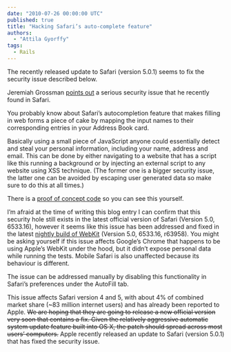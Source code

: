 ```yaml
---
date: "2010-07-26 00:00:00 UTC"
published: true
title: "Hacking Safari’s auto-complete feature"
authors:
  - "Attila Gyorffy"
tags:
  - Rails
---
```


<p>The recently released update to Safari (version 5.0.1) seems to fix the security issue described below.</p>
<p>Jeremiah Grossman <a href="http://jeremiahgrossman.blogspot.com/2010/07/i-know-who-your-name-where-you-work-and.html">points out</a> a serious security issue that he recently found in Safari.</p>
<p>You probably know about Safari&rsquo;s autocompletion feature that makes filling in web forms a piece of cake by mapping the input names to their corresponding entries in your Address Book card.</p>
<p>Basically using a small piece of JavaScript anyone could essentially detect and steal your personal information, including your name, address and email. This can be done by either navigating to a website that has a script like this running a background or by injecting an external script to any website using XSS technique. (The former one is a bigger security issue, the latter one can be avoided by escaping user generated data so make sure to do this at all times.)</p>
<p>There is a <a href="http://ha.ckers.org/weird/safari_autofill.html">proof of concept code</a> so you can see this yourself.</p>
<p>I&rsquo;m afraid at the time of writing this blog entry I can confirm that this security hole still exists in the latest official version of Safari (Version 5.0, 6533.16), however it seems like this issue has been addressed and fixed in the latest <a href="http://nightly.webkit.org/">nightly build of WebKit</a> (Version 5.0, 6533.16, r63958). You might be asking yourself if this issue affects Google&rsquo;s Chrome that happens to be using Apple&rsquo;s WebKit under the hood, but it didn&rsquo;t expose personal data while running the tests. Mobile Safari is also unaffected because its behaviour is different.</p>
<p>The issue can be addressed manually by disabling this functionality in Safari&rsquo;s preferences under the AutoFill tab.</p>
<p>This issue affects Safari version 4 and 5, with about 4% of combined market share (~83 million internet users) and has already been reported to Apple. <strike>We are hoping that they are going to release a new official version very soon that contains a fix. Given the relatively aggressive automatic system update feature built into OS X, the patch should spread across most users&rsquo; computers.</strike> Apple recently released an update to Safari (version 5.0.1) that has fixed the security issue.</p>
<p>&nbsp;</p>

